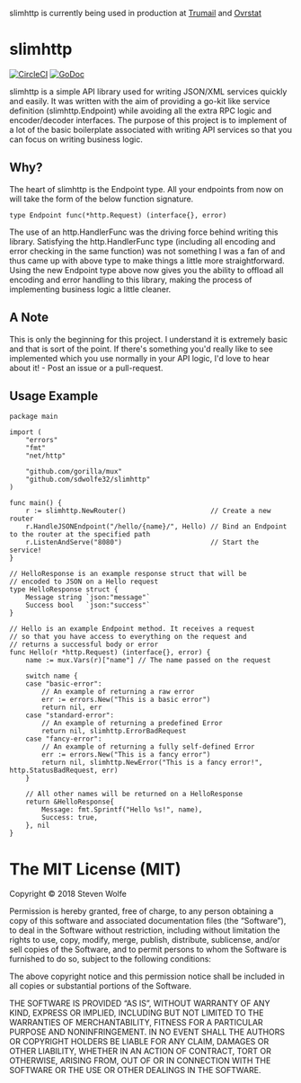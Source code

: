 slimhttp is currently being used in production at [Trumail](https://trumail.io) and [Ovrstat](https://github.com/sdwolfe32/ovrstat)

# slimhttp 

[![CircleCI](https://circleci.com/gh/sdwolfe32/slimhttp.svg?style=svg)](https://circleci.com/gh/sdwolfe32/slimhttp)
[![GoDoc](https://godoc.org/github.com/sdwolfe32/slimhttp?status.svg)](https://godoc.org/github.com/sdwolfe32/slimhttp)

slimhttp is a simple API library used for writing JSON/XML services quickly and easily. It was written with the aim of providing a go-kit like service definition (slimhttp.Endpoint) while avoiding all the extra RPC logic and encoder/decoder interfaces. The purpose of this project is to implement of a lot of the basic boilerplate associated with writing API services so that you can focus on writing business logic.

## Why?

The heart of slimhttp is the Endpoint type. All your endpoints from now on will take the form of the below function signature.

```
type Endpoint func(*http.Request) (interface{}, error)
```

The use of an http.HandlerFunc was the driving force behind writing this library. Satisfying the http.HandlerFunc type (including all encoding and error checking in the same function) was not something I was a fan of and thus came up with above type to make things a little more straightforward. Using the new Endpoint type above now gives you the ability to offload all encoding and error handling to this library, making the process of implementing business logic a little cleaner.

## A Note

This is only the beginning for this project. I understand it is extremely basic and that is sort of the point. If there's something you'd really like to see implemented which you use normally in your API logic, I'd love to hear about it! - Post an issue or a pull-request.

## Usage Example

```
package main

import (
	"errors"
	"fmt"
	"net/http"

	"github.com/gorilla/mux"
	"github.com/sdwolfe32/slimhttp"
)

func main() {
	r := slimhttp.NewRouter()                     // Create a new router
	r.HandleJSONEndpoint("/hello/{name}/", Hello) // Bind an Endpoint to the router at the specified path
	r.ListenAndServe("8080")                      // Start the service!
}

// HelloResponse is an example response struct that will be
// encoded to JSON on a Hello request
type HelloResponse struct {
	Message string `json:"message"`
	Success bool   `json:"success"`
}

// Hello is an example Endpoint method. It receives a request
// so that you have access to everything on the request and
// returns a successful body or error
func Hello(r *http.Request) (interface{}, error) {
	name := mux.Vars(r)["name"] // The name passed on the request

	switch name {
	case "basic-error":
		// An example of returning a raw error
		err := errors.New("This is a basic error")
		return nil, err
	case "standard-error":
		// An example of returning a predefined Error
		return nil, slimhttp.ErrorBadRequest
	case "fancy-error":
		// An example of returning a fully self-defined Error
		err := errors.New("This is a fancy error")
		return nil, slimhttp.NewError("This is a fancy error!", http.StatusBadRequest, err)
	}

	// All other names will be returned on a HelloResponse
	return &HelloResponse{
		Message: fmt.Sprintf("Hello %s!", name),
		Success: true,
	}, nil
}

```

The MIT License (MIT)
=====================

Copyright © 2018 Steven Wolfe

Permission is hereby granted, free of charge, to any person
obtaining a copy of this software and associated documentation
files (the “Software”), to deal in the Software without
restriction, including without limitation the rights to use,
copy, modify, merge, publish, distribute, sublicense, and/or sell
copies of the Software, and to permit persons to whom the
Software is furnished to do so, subject to the following
conditions:

The above copyright notice and this permission notice shall be
included in all copies or substantial portions of the Software.

THE SOFTWARE IS PROVIDED “AS IS”, WITHOUT WARRANTY OF ANY KIND,
EXPRESS OR IMPLIED, INCLUDING BUT NOT LIMITED TO THE WARRANTIES
OF MERCHANTABILITY, FITNESS FOR A PARTICULAR PURPOSE AND
NONINFRINGEMENT. IN NO EVENT SHALL THE AUTHORS OR COPYRIGHT
HOLDERS BE LIABLE FOR ANY CLAIM, DAMAGES OR OTHER LIABILITY,
WHETHER IN AN ACTION OF CONTRACT, TORT OR OTHERWISE, ARISING
FROM, OUT OF OR IN CONNECTION WITH THE SOFTWARE OR THE USE OR
OTHER DEALINGS IN THE SOFTWARE.